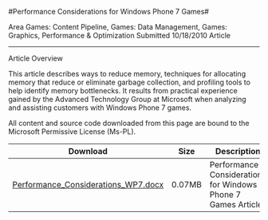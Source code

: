 #Performance Considerations for Windows Phone 7 Games#

Area
Games: Content Pipeline, Games: Data Management, Games: Graphics, Performance & Optimization
Submitted
10/18/2010
Article

---

Article Overview

This article describes ways to reduce memory, techniques for allocating memory that reduce or eliminate garbage collection, and profiling tools to help identify memory bottlenecks. It results from practical experience gained by the Advanced Technology Group at Microsoft when analyzing and assisting customers with Windows Phone 7 games.

All content and source code downloaded from this page are bound to the Microsoft Permissive License (Ms-PL).

Download | Size | Description
---|---|---|
[Performance_Considerations_WP7.docx](https://github.com/kniEngine/XNAGameStudio/blob/main/Documents/Performance_Considerations_WP7.docx?raw=true) | 0.07MB | Performance Considerations for Windows Phone 7 Games Article. 